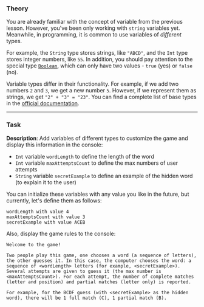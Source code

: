 ### Theory

You are already familiar with the concept of variable from the previous lesson. 
However, you've been only working with `string` variables yet.
Meanwhile, in programming, it is common to use variables of _different_ types.

For example, the `String` type stores strings, like `"ABCD"`, 
and the `Int` type stores integer numbers, like `55`.
In addition, you should pay attention to 
the special type [`Boolean`](https://kotlinlang.org/docs/basic-types.html#booleans), 
which can only have two values - `true` (yes) or `false` (no).

Variable types differ in their functionality. For example, 
if we add two numbers `2` and `3`, we get a new number `5`. 
However, if we represent them as strings, we get `"2" + "3" = "23"`.
You can find a complete list of base types in the [official documentation](https://kotlinlang.org/docs/basic-types.html).

___

### Task

**Description**: Add variables of different types to customize the game 
and display this information in the console:
- `Int` variable `wordLength` to define the length of the word
- `Int` variable `maxAttemptsCount` to define the max numbers of user attempts
- `String` variable `secretExample` to define an example of the hidden word (to explain it to the user)

You can initialize these variables with any value you like in the future, but currently, let's define them as follows:
```text
wordLength with value 4
maxAttemptsCount with value 3
secretExample with value ACEB
```

Also, display the game rules to the console:
```text
Welcome to the game! 

Two people play this game, one chooses a word (a sequence of letters), the other guesses it. In this case, the computer chooses the word: a sequence of <wordLength> letters (for example, <secretExample>). Several attempts are given to guess it (the max number is <maxAttemptsCount>). For each attempt, the number of complete matches (letter and position) and partial matches (letter only) is reported. 

For example, for the BCDF guess (with <secretExample> as the hidden word), there will be 1 full match (C), 1 partial match (B).
```

